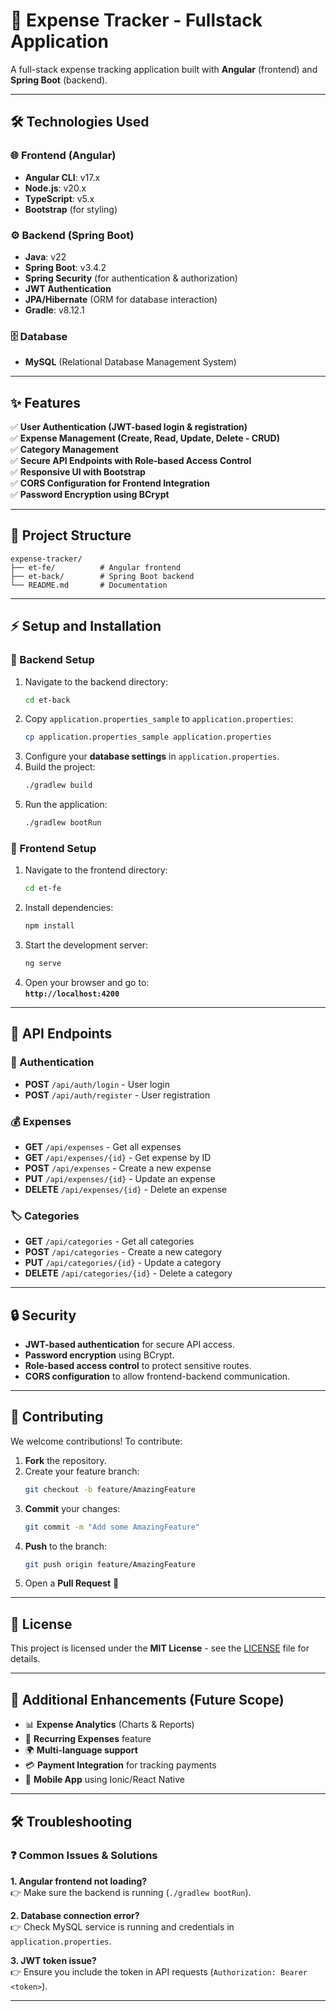 # 🚀 Expense Tracker - Fullstack Application

A full-stack expense tracking application built with **Angular** (frontend) and **Spring Boot** (backend).

---

## 🛠️ Technologies Used

### 🌐 Frontend (Angular)
- **Angular CLI**: v17.x
- **Node.js**: v20.x
- **TypeScript**: v5.x
- **Bootstrap** (for styling)

### ⚙️ Backend (Spring Boot)
- **Java**: v22
- **Spring Boot**: v3.4.2
- **Spring Security** (for authentication & authorization)
- **JWT Authentication**
- **JPA/Hibernate** (ORM for database interaction)
- **Gradle**: v8.12.1

### 🗄️ Database
- **MySQL** (Relational Database Management System)

---

## ✨ Features
✅ **User Authentication (JWT-based login & registration)**  
✅ **Expense Management (Create, Read, Update, Delete - CRUD)**  
✅ **Category Management**  
✅ **Secure API Endpoints with Role-based Access Control**  
✅ **Responsive UI with Bootstrap**  
✅ **CORS Configuration for Frontend Integration**  
✅ **Password Encryption using BCrypt**  

---

## 📂 Project Structure

```plaintext
expense-tracker/
├── et-fe/          # Angular frontend
├── et-back/        # Spring Boot backend
└── README.md       # Documentation
```

---

## ⚡ Setup and Installation

### 🔹 Backend Setup

1. Navigate to the backend directory:
   ```sh
   cd et-back
   ```
2. Copy `application.properties_sample` to `application.properties`:
   ```sh
   cp application.properties_sample application.properties
   ```
3. Configure your **database settings** in `application.properties`.
4. Build the project:
   ```sh
   ./gradlew build
   ```
5. Run the application:
   ```sh
   ./gradlew bootRun
   ```

### 🔹 Frontend Setup

1. Navigate to the frontend directory:
   ```sh
   cd et-fe
   ```
2. Install dependencies:
   ```sh
   npm install
   ```
3. Start the development server:
   ```sh
   ng serve
   ```
4. Open your browser and go to:  
   **`http://localhost:4200`**

---

## 🔗 API Endpoints

### 🔑 Authentication
- **POST** `/api/auth/login` - User login
- **POST** `/api/auth/register` - User registration

### 💰 Expenses
- **GET** `/api/expenses` - Get all expenses
- **GET** `/api/expenses/{id}` - Get expense by ID
- **POST** `/api/expenses` - Create a new expense
- **PUT** `/api/expenses/{id}` - Update an expense
- **DELETE** `/api/expenses/{id}` - Delete an expense

### 🏷️ Categories
- **GET** `/api/categories` - Get all categories
- **POST** `/api/categories` - Create a new category
- **PUT** `/api/categories/{id}` - Update a category
- **DELETE** `/api/categories/{id}` - Delete a category

---

## 🔒 Security

- **JWT-based authentication** for secure API access.
- **Password encryption** using BCrypt.
- **Role-based access control** to protect sensitive routes.
- **CORS configuration** to allow frontend-backend communication.

---

## 👥 Contributing

We welcome contributions! To contribute:

1. **Fork** the repository.
2. Create your feature branch:
   ```sh
   git checkout -b feature/AmazingFeature
   ```
3. **Commit** your changes:
   ```sh
   git commit -m "Add some AmazingFeature"
   ```
4. **Push** to the branch:
   ```sh
   git push origin feature/AmazingFeature
   ```
5. Open a **Pull Request** 🚀

---

## 📜 License

This project is licensed under the **MIT License** - see the [LICENSE](LICENSE) file for details.

---

## 📌 Additional Enhancements (Future Scope)
- 📊 **Expense Analytics** (Charts & Reports)
- 📅 **Recurring Expenses** feature
- 🌍 **Multi-language support**
- 💳 **Payment Integration** for tracking payments
- 📱 **Mobile App** using Ionic/React Native

---

## 🛠 Troubleshooting

### ❓ Common Issues & Solutions
**1. Angular frontend not loading?**  
👉 Make sure the backend is running (`./gradlew bootRun`).

**2. Database connection error?**  
👉 Check MySQL service is running and credentials in `application.properties`.

**3. JWT token issue?**  
👉 Ensure you include the token in API requests (`Authorization: Bearer <token>`).

---
